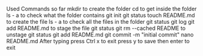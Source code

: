 Used Commands so far
mkdir to create the folder
cd <folder> to get inside the folder
ls - a to check what the folder contains
git init 
git status
touch README.md to create the file
ls - a to check all the files in the folder
git status
git log
git add README.md to stage the file
git status
git rm --cached README to unstage
git status
git add README.md
git commit -m "initial commit"
nano README.md
After typing press Ctrl x to exit
press y to save
then enter to exit
